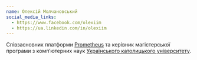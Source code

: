 ```yaml
---
name: Олексій Молчановський
social_media_links:
  - https://www.facebook.com/olexiim
  - https://ua.linkedin.com/in/olexiim
---
```


Співзасновник платформи [Prometheus][1] та керівник магістерської програми з
комп’ютерних наук [Українського католицького університету][2].

[1]: https://prometheus.org.ua
[2]: https://ucu.edu.ua/
